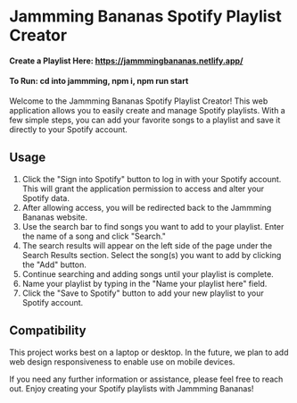 # Jammming Bananas Spotify Playlist Creator
#### Create a Playlist Here: https://jammmingbananas.netlify.app/
#### To Run: cd into jammming, npm i, npm run start

Welcome to the Jammming Bananas Spotify Playlist Creator! This web application allows you to easily create and manage Spotify playlists. With a few simple steps, you can add your favorite songs to a playlist and save it directly to your Spotify account.

## Usage
1. Click the "Sign into Spotify" button to log in with your Spotify account. This will grant the application permission to access and alter your Spotify data.
2. After allowing access, you will be redirected back to the Jammming Bananas website.
3. Use the search bar to find songs you want to add to your playlist. Enter the name of a song and click "Search."
4. The search results will appear on the left side of the page under the Search Results section. Select the song(s) you want to add by clicking the "Add" button.
5. Continue searching and adding songs until your playlist is complete.
6. Name your playlist by typing in the "Name your playlist here" field.
7. Click the "Save to Spotify" button to add your new playlist to your Spotify account.

## Compatibility
This project works best on a laptop or desktop. In the future, we plan to add web design responsiveness to enable use on mobile devices.

If you need any further information or assistance, please feel free to reach out. Enjoy creating your Spotify playlists with Jammming Bananas!